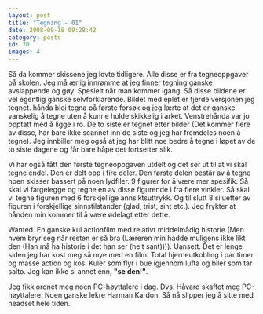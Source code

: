 ```yaml
---
layout: post
title: "Tegning - 01"
date: 2008-09-18 09:28:42
category: posts
id: 70
images: 4
---
```

Så da kommer skissene jeg lovte tidligere. Alle disse er fra tegneoppgaver på skolen. Jeg må ærlig innrømme at jeg finner tegning ganske avslappende og gøy. Spesielt når man kommer igang. Så disse bildene er vel egentlig ganske selvforklarende. Bildet med eplet er fjerde versjonen jeg tegnet. hånda blei tegna på første forsøk og jeg lærte at det er ganske vanskelig å tegne uten å kunne holde skikkelig i arket. Venstrehånda var jo opptatt med å ligge i ro. De to siste er tegnet etter bilder (Det kommer flere av disse, har bare ikke scannet inn de siste og jeg har fremdeles noen å tegne). Jeg innbiller meg også at jeg har blitt noe bedre å tegne i løpet av de to siste dagene og får bare håpe det fortsetter slik.

Vi har også fått den første tegneoppgaven utdelt og det ser ut til at vi skal tegne endel. Den er delt opp i fire deler. Den første delen består av å tegne noen skisser bassert på noen lydfiler. 9 figurer for å være mer spesifik. Så skal vi fargelegge og tegne en av disse figurende i fra flere vinkler. Så skal vi tegne figuren med 6 forskjellige annsiktsuttrykk. Og til slutt 8 siluetter av figuren i forskjellige sinnstilstander (glad, trist, sint etc.). Jeg frykter at hånden min kommer til å være ødelagt etter dette.

Wanted. En ganske kul actionfilm med relativt middelmådig historie (Men hvem bryr seg når resten er så bra (Læreren min hadde muligens ikke likt den (Han må ha historie i det han ser (helt sant)))). Uansett. Det er lenge siden jeg har kost meg så mye med en film. Total hjerneutkobling i par timer og masse action og kos. Kuler som flyr i bue igjennom lufta og biler som tar salto. Jeg kan ikke si annet enn, **"se den!"**.

Jeg fikk ordnet meg noen PC-høyttalere i dag. Dvs. Håvard skaffet meg PC-høyttalere. Noen ganske lekre Harman Kardon. Så nå slipper jeg å sitte med headset hele tiden.